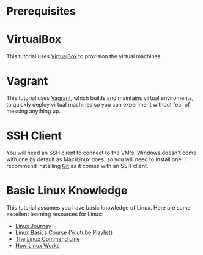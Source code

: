 # Prerequisites 

# VirtualBox

This tutorial uses [VirtualBox](https://www.virtualbox.org/wiki/Downloads) to provision the virtual machines.

# Vagrant

This tutorial uses [Vagrant](https://www.vagrantup.com/downloads.html), which builds and maintains virtual enviroments, to quickly deploy virtual machines so you can experiment without fear of messing anything up.

# SSH Client

You will need an SSH client to connect to the VM's. Windows doesn't come with one by default as Mac/Linux does, so you will need to install one. I recommend installing [Git](https://git-scm.com/download/win) as it comes with an SSH client.

# Basic Linux Knowledge 

This tutorial assumes you have basic knowledge of Linux. Here are some excellent learning resources for Linux:

* [Linux Journey](https://linuxjourney.com/)
* [Linux Basics Course (Youtube Playlist)](https://www.youtube.com/playlist?list=PLtK75qxsQaMLZSo7KL-PmiRarU7hrpnwK)
* [The Linux Command Line](http://linuxcommand.org/tlcl.php)
* [How Linux Works](https://nostarch.com/howlinuxworks2)
